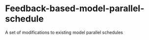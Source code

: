 # Feedback-based-model-parallel-schedule
A set of modifications to existing model parallel schedules
